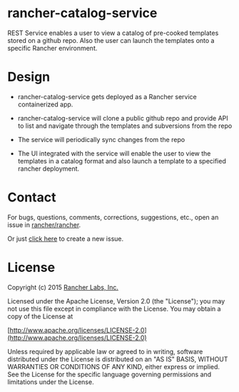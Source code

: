 
rancher-catalog-service
=======================
REST Service enables a user to view a catalog of pre-cooked templates stored on a github repo. Also the user can  launch the templates onto a specific Rancher environment.

Design
==========
* rancher-catalog-service gets deployed as a Rancher service containerized app. 

* rancher-catalog-service will clone a public github repo and provide API to list and navigate through the templates and subversions from the repo

* The service will periodically sync  changes from the repo

* The UI integrated with the service will enable the user to view the templates in a catalog format and also launch a template to a specified rancher deployment.

Contact
========
For bugs, questions, comments, corrections, suggestions, etc., open an issue in
 [rancher/rancher](//github.com/rancher/rancher/issues).

Or just [click here](//github.com/rancher/rancher/issues/new?title=%5Brancher-dns%5D%20) to create a new issue.

License
=======
Copyright (c) 2015 [Rancher Labs, Inc.](http://rancher.com)

Licensed under the Apache License, Version 2.0 (the "License");
you may not use this file except in compliance with the License.
You may obtain a copy of the License at

[http://www.apache.org/licenses/LICENSE-2.0](http://www.apache.org/licenses/LICENSE-2.0)

Unless required by applicable law or agreed to in writing, software
distributed under the License is distributed on an "AS IS" BASIS,
WITHOUT WARRANTIES OR CONDITIONS OF ANY KIND, either express or implied.
See the License for the specific language governing permissions and
limitations under the License.
